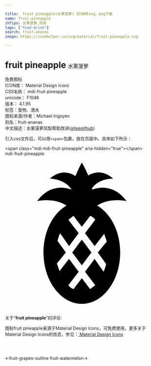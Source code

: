 ```yaml
---

title:  fruit pineapple(水果菠萝) ICON转svg、png下载
name: fruit-pineapple
zhTips: 水果菠萝,凤梨
tags: ["food-drink"]
search: fruit-ananas
image: https://iconhelper.cn/svg/material/fruit-pineapple.svg

---
```


# fruit pineapple  <small style="font-size: 60%;font-weight: 100">水果菠萝</small>


<div class="detail-page">
<p>
<span><span class="badge-success badge">免费图标</span> </span>
<br/>
<span>
ICON库：
<span class="badge-secondary badge">Material Design Icons</span> 
</span>
<br/>
<span>
CSS名称：
<span class="badge-secondary badge">mdi-fruit-pineapple</span> 
</span>
<br/>
<span>
unicode：
<span class="badge-secondary badge">F1046</span> 
<copy-btn content='F1046' btn-title=""></copy-btn>
<copy-btn :content='String.fromCodePoint(parseInt("F1046", 16))' btn-title="复制U"></copy-btn>
</span>
<br/>
<span>
版本：
<span class="badge-secondary badge">4.1.95</span> 
</span><br/><span>标签：<span class="badge-light badge"><router-link to="/tags/food-drink.html">食物、酒水</router-link></span></span>
<br/>
<span>图标来源/作者：<span class="badge-light badge">Michael Irigoyen</span></span> 
<br/>
<span>别名：<span class="badge-light badge">fruit-ananas</span></span><br/><span class="zh-detail">中文描述：<span class="badge-primary badge">水果菠萝</span><span class="badge-primary badge">凤梨</span><span class="help-link"><span>帮助改进</span>(<a href="https://gitee.com/liuwave/icon-helper/edit/master/json/material/fruit-pineapple.json" target="_blank" rel="noopener noreferrer">gitee</a><a href="https://github.com/liuwave/icon-helper/edit/master/json/material/fruit-pineapple.json" target="_blank" rel="noopener noreferrer">github</a></span>)</span><br/>
</p>
</div>
<div class="alert alert-dark">
  <i class="mdi mdi-fruit-pineapple mdi-48px"></i>
  <i class="mdi mdi-fruit-pineapple mdi-36px"></i>
  <i class="mdi mdi-fruit-pineapple mdi-24px"></i>
  <i class="mdi mdi-fruit-pineapple mdi-18px"></i>
</div>
<div>
  <p>引入css文件后，可以用<code>&lt;span&gt;</code>包裹，放在页面中。具体如下所示：    
  </p>
  <div class="alert alert-primary" style="font-size: 14px">
    &lt;span class="mdi mdi-fruit-pineapple" aria-hidden="true"&gt;&lt;/span&gt;
    <copy-btn content='<span class="mdi mdi-fruit-pineapple" aria-hidden="true"></span>'></copy-btn>
  </div>
  <div class="alert alert-secondary">
    <i class="mdi mdi-fruit-pineapple"
    style="font-size: 24px"
    aria-hidden="true"></i> mdi-fruit-pineapple
    <copy-btn content="mdi-fruit-pineapple" btn-title="复制图标名称"></copy-btn>
  </div>
</div>
<div id="svg" class="svg-wrap">
<svg xmlns="http://www.w3.org/2000/svg" viewBox="0 0 24 24"><path d="M14.4 7.7C16.4 6.4 19 7 19 7C17.2 4.6 15.1 4.7 13.6 5.2V5C14.7 3.4 16.9 3.5 16.9 3.5C15.3 2.1 13.9 2.5 13 3C12.5 1.8 12 1 12 1C11.6 1.7 11.3 2.4 11 3.1C10.1 2.5 8.6 2.1 7 3.5C7 3.5 9.3 3.5 10.4 5.2C8.9 4.7 6.8 4.6 5 7C5 7 7.6 6.4 9.6 7.7C7.5 8.9 6 11.7 6 15C6 19.4 8.7 23 12 23S18 19.4 18 15C18 11.7 16.5 8.9 14.4 7.7M15.8 16.8C15.7 17.2 15.6 17.6 15.4 18L14 16L12.5 18L14.1 20.1C13.8 20.3 13.6 20.5 13.3 20.7L12 19L10.7 20.7C10.4 20.6 10.1 20.4 9.9 20.1L11.5 18L10 16L8.5 17.9C8.4 17.5 8.2 17.1 8.1 16.7L9.5 15L8.2 13.2C8.3 12.8 8.4 12.4 8.6 12L10 14L11.5 12L9.9 9.9C10.2 9.7 10.4 9.5 10.7 9.3L12 11L13.3 9.3C13.6 9.4 13.9 9.6 14.1 9.9L12.5 12L14 14L15.5 12.1C15.6 12.5 15.8 12.9 15.9 13.3L14.5 15L15.8 16.8M12 13L13.5 15L12 17L10.5 15L12 13Z" /></svg>
</div>
<detail full-name='mdi-fruit-pineapple'></detail>
<div class="icon-detail__container">
<p>关于“<b>fruit pineapple</b>”的评论:</p>
</div>
<Vssue title="关于“fruit pineapple”的评论" />    
<div><p>图标fruit pineapple来源于Material Design Icons，可免费使用，更多关于 Material Design Icons的信息，参见：<a target="_blank" href="https://iconhelper.cn/material.html"> Material Design Icons</a>
</p></div>

<div style="padding:2rem 0 " class="page-nav"><p class="inner"><span class="prev">←<router-link to="/icon/fruit-grapes-outline.html">fruit-grapes-outline</router-link></span> <span class="next"><router-link to="/icon/fruit-watermelon.html">fruit-watermelon</router-link>→</span></p></div>

